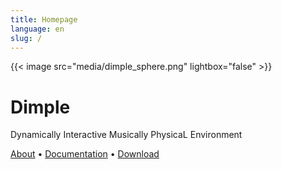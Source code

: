 ```yaml
---
title: Homepage
language: en
slug: /
---
```


{{< image src="media/dimple_sphere.png" lightbox="false" >}}

# Dimple

Dynamically Interactive Musically PhysicaL Environment

[About](/dimple/about/)
 &bull; [Documentation](/dimple/messages/)
 &bull; [Download](/dimple/download/)
